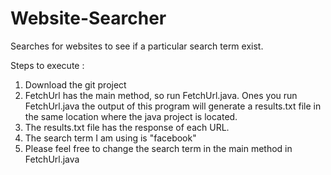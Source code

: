 # Website-Searcher
Searches for websites to see if a particular search term exist. 

Steps to execute :
1. Download the git project
2. FetchUrl has the main method, so run FetchUrl.java. Ones you run FetchUrl.java the output of this program will generate a results.txt file in the same location where the java project is located.
3. The results.txt file has the response of each URL.
4. The search term I am using is "facebook"
5. Please feel free to change the search term in the main method in FetchUrl.java
